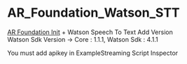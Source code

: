 # AR_Foundation_Watson_STT
 [AR Foundation Init](https://github.com/Yunseongpyo/AR_Foundation_Init) + Watson Speech To Text Add Version  
 Watson Sdk Version -> Core : 1.1.1, Watson Sdk : 4.1.1
 
 You must add apikey in ExampleStreaming Script Inspector
